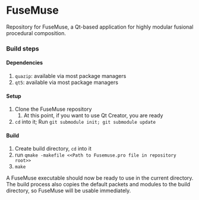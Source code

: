 # FuseMuse

Repository for FuseMuse, a Qt-based application for highly modular fusional procedural composition.

### Build steps

#### Dependencies

1. `quazip`: available via most package managers
2. `qt5`: available via most package managers

#### Setup

1. Clone the FuseMuse repository
    1. At this point, if you want to use Qt Creator, you are ready
2. `cd` into it; Run `git submodule init; git submodule update`

#### Build

1. Create build directory, `cd` into it
2. run `qmake -makefile <<Path to Fusemuse.pro file in repository root>>`
3. `make`

A FuseMuse executable should now be ready to use in the current directory.  The build process also copies the default packets and modules to the build directory, so FuseMuse will be usable immediately.
